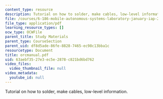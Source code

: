 ```yaml
---
content_type: resource
description: Tutorial on how to solder, make cables, low-level information.
file: /courses/6-186-mobile-autonomous-systems-laboratory-january-iap-2005/63aebf3527e3ec5e2878c821bd6bd762_orcmanual.pdf
file_type: application/pdf
learning_resource_types: []
ocw_type: OCWFile
parent_title: Study Materials
parent_type: CourseSection
parent_uid: df8d5ade-86fe-8828-7465-ec98c13bba1c
resourcetype: Document
title: orcmanual.pdf
uid: 63aebf35-27e3-ec5e-2878-c821bd6bd762
video_files:
  video_thumbnail_file: null
video_metadata:
  youtube_id: null
---
```

Tutorial on how to solder, make cables, low-level information.


